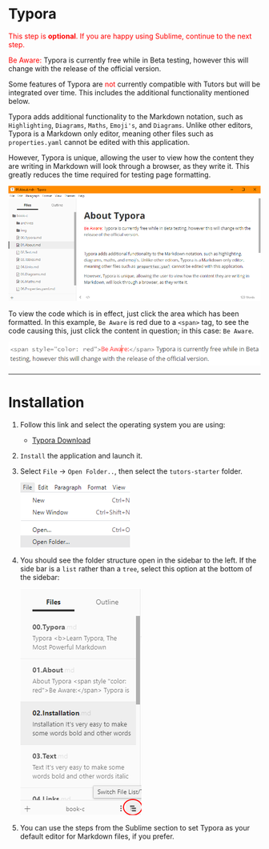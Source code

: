 # Typora

<span style="color: red">This step is **optional**. If you are happy using Sublime, continue to the next step.</span>

<span style="color: red">Be Aware:</span> Typora is currently free while in Beta testing, however this will change with the release of the official version.

Some features of Typora are <span style="color: red">not</span> currently compatible with Tutors but will be integrated over time. This includes the additional functionality mentioned below.


Typora adds additional functionality to the Markdown notation, such as `Highlighting`, `Diagrams`, `Maths`, `Emoji's`, and `Diagrams`. Unlike other editors, Typora is a Markdown only editor, meaning other files such as `properties.yaml` cannot be edited with this application.

However, Typora is unique, allowing the user to view how the content they are writing in Markdown will look through a browser, as they write it. This greatly reduces the time required for testing page formatting. 

  ![](img/typor.png)



To view the code which is in effect, just click the area which has been formatted. In this example, `Be Aware` is red due to a `<span>` tag, to see the code causing this, just click the content in question; in this case: `Be Aware`.

  ![](img/spanexam.png)

---

# Installation

1. Follow this link and select the operating system you are using:

    - [Typora Download](https://typora.io/#download)

     

2. `Install` the application and launch it.<br />

3. Select `File` -> `Open Folder..`, then select the `tutors-starter` folder. <br />

   ![](img/open.png)

   

4. You should see the folder structure open in the sidebar to the left. If the side bar is a `list` rather than a `tree`, select this option at the bottom of the sidebar:

     ![](img/treeview.png)

5. You can use the steps from the Sublime section to set Typora as your default editor for Markdown files, if you prefer.